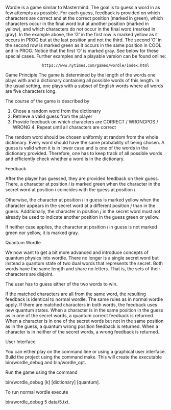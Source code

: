 Wordle is a game similar to Mastermind. The goal is to guess a word in as few attempts as possible. For each guess, feedback is provided on which characters are correct and at the correct position (marked in green), which characters occur in the final word but at another position (marked in yellow), and which characters do not occur in the final word (marked in gray).
In the example above, the ’G’ in the first row is marked yellow as it occurs in PROG but at the last position and not the third. The second ’O’ in the second row is marked green as it occurs in the same position in COOL and in PROG. Notice that the first ’O’ is marked gray. See below for these special cases.
Further examples and a playable version can be found online:

                    https://www.nytimes.com/games/wordle/index.html

                    
Game Principle
The game is determined by the length of the words one plays with and a dictionary containing all possible words of this length. In the usual setting, one plays with a subset of English words where all words are five characters long.

The course of the game is described by

1. Chose a random word from the dictionary
2. Retrieve a valid guess from the player
3. Provide feedback on which characters are CORRECT / WRONGPOS / WRONG 4. Repeat until all characters are correct

The random word should be chosen uniformly at random from the whole dictionary. Every word should have the same probability of being chosen.
A guess is valid when it is in lower case and is one of the words in the dictionary provided. Therefore, one has to keep track of all possible words and efficiently check whether a word is in the dictionary.


Feedback

After the player has guessed, they are provided feedback on their guess. There, a character at position 𝑖 is marked green when the character in the secret word at position 𝑖 coincides with the guess at position 𝑖.

Otherwise, the character at position 𝑖 in guess is marked yellow when the character appears in the secret word at a different position 𝑗 than in the guess. Additionally, the character in position 𝑗 in the secret word must not already be used to indicate another position in the guess green or yellow.

If neither case applies, the character at position 𝑖 in guess is not marked green nor yellow, it is marked gray.

Quantum Wordle

We now want to get a bit more advanced and introduce concepts of quantum physics into wordle. There no longer is a single secret word but instead a quantum state of two dual words that represents the secret. Both words have the same length and share no letters. That is, the sets of their characters are disjoint.

The user has to guess either of the two words to win.

If the matched characters are all from the same word, the resulting feedback is identical to normal wordle. The same rules as in normal wordle apply.
If there are matched characters in both words, the feedback uses new quantum states. When a character is in the same position in the guess as in one of the secret words, a quantum correct feedback is returned. When a character is in one of the secret words but not in the same position as in the guess, a quantum wrong position feedback is returned. When a character is in neither of the secret words, a wrong feedback is returned.

User Interface

You can either play on the command line or using a graphical user interface. Build the project using the command make. This will create the executable bin/wordle_debug and bin/wordle_opt. 

Run the game using the command

bin/wordle_debug [k] [dictionary] [quantum].

To run normal wordle execute 

bin/wordle_debug 5 data/5.txt.

